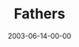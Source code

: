 ---
layout: message
category: message
series: "Supermodels"
title: "Fathers"
date: 2003-06-14-00-00
message_id: 219
audio: "http://s3.amazonaws.com/crossroads-media/messages/audio/Supermodels_06-15-03_Fathers.mp3"
audio-duration: "35:32"
tag: 
 - parenting
 - parent
 - kids
 - father
 - fathers
 - children
 - tome
explicit: false
---
